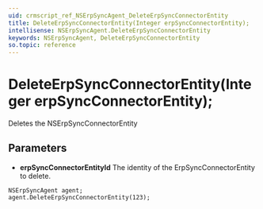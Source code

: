 ```yaml
---
uid: crmscript_ref_NSErpSyncAgent_DeleteErpSyncConnectorEntity
title: DeleteErpSyncConnectorEntity(Integer erpSyncConnectorEntity);
intellisense: NSErpSyncAgent.DeleteErpSyncConnectorEntity
keywords: NSErpSyncAgent, DeleteErpSyncConnectorEntity
so.topic: reference
---
```


# DeleteErpSyncConnectorEntity(Integer erpSyncConnectorEntity);

Deletes the NSErpSyncConnectorEntity
 
## Parameters

* **erpSyncConnectorEntityId** The identity of the ErpSyncConnectorEntity to delete.

```crmscript
NSErpSyncAgent agent;
agent.DeleteErpSyncConnectorEntity(123);
```

